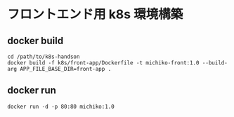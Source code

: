 # フロントエンド用 k8s 環境構築

## docker build

```
cd /path/to/k8s-handson
docker build -f k8s/front-app/Dockerfile -t michiko-front:1.0 --build-arg APP_FILE_BASE_DIR=front-app .
```

## docker run

```
docker run -d -p 80:80 michiko:1.0
```

